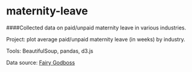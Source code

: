 # maternity-leave

####Collected data on paid/unpaid maternity leave in various industries.

Project: plot average paid/unpaid maternity leave (in weeks) by industry. 

Tools: BeautifulSoup, pandas, d3.js 

Data source: <a href = "https://fairygodboss.com/maternity-leave-resource-center" target="_blank">Fairy Godboss</a>